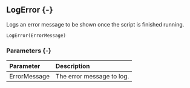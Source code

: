 ## LogError {-}

Logs an error message to be shown once the script is finished running.

```{sql}
LogError(ErrorMessage)
```

### Parameters {-}

Parameter | Description
| :-- | :-- |
ErrorMessage | The error message to log.